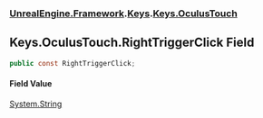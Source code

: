 ### [UnrealEngine.Framework](./UnrealEngine-Framework.md 'UnrealEngine.Framework').[Keys](./UnrealEngine-Framework-Keys.md 'UnrealEngine.Framework.Keys').[Keys.OculusTouch](./UnrealEngine-Framework-Keys-OculusTouch.md 'UnrealEngine.Framework.Keys.OculusTouch')
## Keys.OculusTouch.RightTriggerClick Field
  
```csharp
public const RightTriggerClick;
```
#### Field Value
[System.String](https://docs.microsoft.com/en-us/dotnet/api/System.String 'System.String')  
